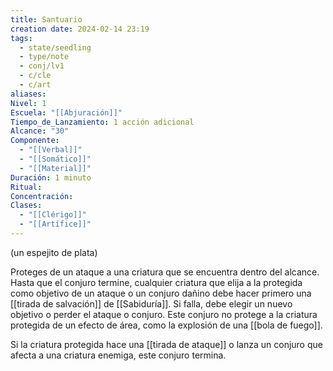 ```yaml
---
title: Santuario
creation date: 2024-02-14 23:19
tags:
  - state/seedling
  - type/note
  - conj/lv1
  - c/cle
  - c/art
aliases: 
Nivel: 1
Escuela: "[[Abjuración]]"
Tiempo_de_Lanzamiento: 1 acción adicional
Alcance: "30"
Componente:
  - "[[Verbal]]"
  - "[[Somático]]"
  - "[[Material]]"
Duración: 1 minuto
Ritual: 
Concentración: 
Clases:
  - "[[Clérigo]]"
  - "[[Artífice]]"
---
```

(un espejito de plata)

Proteges de un ataque a una criatura que se encuentra dentro del alcance. Hasta que el conjuro termine, cualquier criatura que elija a la protegida como objetivo de un ataque o un conjuro dañino debe hacer primero una [[tirada de salvación]] de [[Sabiduría]]. Si falla, debe elegir un nuevo objetivo o perder el ataque o conjuro. Este conjuro no protege a la criatura protegida de un efecto de área, como la explosión de una [[bola de fuego]].

Si la criatura protegida hace una [[tirada de ataque]] o lanza un conjuro que afecta a una criatura enemiga, este conjuro termina.